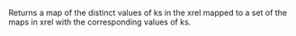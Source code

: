  Returns a map of the distinct values of ks in the xrel mapped to a
  set of the maps in xrel with the corresponding values of ks.